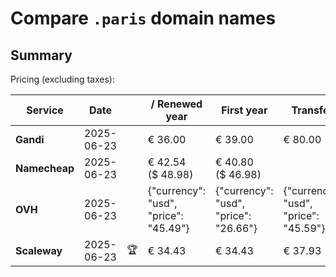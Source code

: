 # Compare `.paris` domain names

## Summary

Pricing (excluding taxes):

| Service | Date |  | / Renewed year | First year | Transfer | Restoration |
|--|--|--|--|--|--|--|
| **Gandi** | 2025-06-23 |  | € 36.00 | € 39.00 | € 80.00 | € 39.00 |
| **Namecheap** | 2025-06-23 |  | € 42.54<br>($ 48.98) | € 40.80<br>($ 46.98) |  |  |
| **OVH** | 2025-06-23 |  | {"currency": "usd", "price": "45.49"} | {"currency": "usd", "price": "26.66"} | {"currency": "usd", "price": "45.59"} |  |
| **Scaleway** | 2025-06-23 | 🏆 | € 34.43 | € 34.43 | € 37.93 | € 49.99 |

